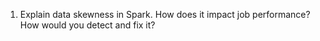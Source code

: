 1. Explain data skewness in Spark. How does it impact job performance? How would you detect and fix it?

